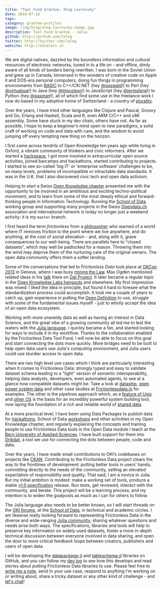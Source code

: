 ```yaml
---
title: "Tool Fund Grantee: Oleg Lavrovsky"
date: 2018-07-16
tags:
category: grantee-profiles
image: /img/blog/oleg-lavrovsky-image.jpg
description: Tool Fund Grantee - Julia
github: http://github.com/loleg
twitter: http://twitter.com/loleg
website: http://datalets.ch
---
```


We are digital natives, dazzled by the boundless information and cultural resources of electronic networks, tuned in to a life on - and offline, dimly aware of all kinds of borders being rewritten. I was born in the Soviet Union and grew up in Canada, immersed in the wonders of creative code on Apple II and DOS-era personal computers, doing fun things in programming environments from [BASIC](https://www.scullinsteel.com/apple2/) to C++/C#/.NET (hey [@ooswald](https://github.com/ooswald)!) to Perl (hey [@virtualsue](https://github.com/virtualsue)!) to Java (hey [@timcolson](https://github.com/timcolson)!) to JavaScript (hey [@jermolene](https://github.com/jermolene)!) to Python (hey [@gasman](https://github.com/gasman)!), all of which find some use in the freelance work I now do based in my adoptive home of Switzerland - a country of [plurality](https://en.wikipedia.org/wiki/Swiss_people).

Over the years, I have tried other languages like Clojure and Pascal, Groovy and Go, Erlang and Haskell, Scala and R, even ARM C/C++ and x86 assembly. Some have stuck in my dev chain, others have not. As far as possible, I hope to keep a beginner’s mind open to new paradigms, a solid craft of working on code and data with care, and the wisdom to avoid jumping off every tempting new thing on the horizon.

I first came across tendrils of Open Knowledge ten years ago while living in Oxford, a vibrant community of thinkers and civic reformers. After we started a [hackspace](https://oxhack.org/), I got more involved in extracurricular open source activities, joined barcamps and hackathons, started contributing to projects. I started to see so-called 'big IT' or 'enterprise software' challenges to be, on many levels, problems of incompatible or intractable data standards. It was in the U.K. that I also discovered civic tech and open data activism.

Helping to start a Swiss [Open Knowledge chapter](http://make.opendata.ch/) presented me with the opportunity to be involved in an ambitious and exciting techno-political movement, and to learn from some of the most deeply ethical and forward-thinking people in Information Technology. Running the [School of Data](http://forum.schoolofdata.ch/) working group and supporting many projects in the Swiss [Opendata.ch](https://opendata.ch) association and international network is today no longer just a weekend activity: it is my `master` branch.

I first heard the term *frictionless* from a [philosopher](https://andrewjtaggart.com/) who warned of a world where IT removes friction to the point where we live anywhere, and do anything, at the cost of social alienation - and, along with it, grave consequences to our well-being. There are parallels here to "closed datasets", which may well be padlocked for a reason. Throwing them into the wind may deprive them of the nurturing care of the original owners. The open data community offers them a softer landing.

Some of the conversations that led to *Frictionless Data* took place at [OKCon 2013](https://opendata.ch/2013/09/okcon-2013-some-swiss-highlights/) in Geneva, where I was busy [mining the  Law](https://make.opendata.ch/legal/). Max Ogden mentioned related ideas in his [talk](https://vimeo.com/channels/okcon2013/79932550) there on [Dat Project](https://datproject.org/). It later became a regular topic in the [Open Knowledge Labs hangouts](http://okfnlabs.org/) and elsewhere. My first impression was mixed: I liked the idea in principle, but found it hard to foresee what the standardization process could accomplish. It took me a couple of years to catch up, gain experience in putting the [Open Definition](http://opendefinition.org/) to use, struggle with some of the fundamental issues myself - just to wholly accept the idea of an open data ecosystem.

Working with more unwieldy data as well as having an interest in Data Science, and the great vibe of a growing community all led me to test the waters with the [Julia language](https://julialang.org/). I quickly became a fan, and started looking for ways to include it in my workflow. Thanks to the collaboration enabled by the Frictionless Data Tool Fund, I will now be able to focus on this goal and start connecting the dots more quickly. More bridges need to be built to help open data users use Julia's computing environment, and Julia users could use sturdier access to open data.

There are two high level use cases which I think are particularly interesting when it comes to Frictionless Data: strongly typed and easy to validate dataset schema leading to a "light" version of semantic interoperability, helping data analysts, developers, even automated agents, to see at a glance how compatible datasets might be. Take a look at [dataship](/blog/2016/11/15/dataship/), [open power system data](/blog/2016/11/15/open-power-system-data/) and other case studies at [Frictionlessdata.io](/) for examples. The other is the pipelines approach which, as a <a href="https://en.wikipedia.org/wiki/Pipeline_(Unix)"> feature of Unix</a> and [other OS](https://docs.microsoft.com/en-us/powershell/scripting/learn/understanding-the-powershell-pipeline?view=powershell-7) is the basis for an incredibly powerful system building tool, now laying the foundation of a rich and reliable world of [shared data](http://datahub.io/blog/core-data-essential-datasets-for-data-wranglers-and-data-scientists).

At a more practical level, I have been using Data Packages to publish data for [hackathons](http://hack.opendata.ch), School of Data [workshops](http://schoolofdata.ch) and other activities in my Open Knowledge chapter, and regularly explaining the concepts and training people to use Frictionless Data tools in the Open Data module I teach at the [Bern University of Applied Sciences](https://www.bfh.ch/en/home.html). I have built support for them into [Dribdat](http://datalets.ch/dribdat), a tool we use for connecting the dots between people, code and data.

Over the years, I have made small contributions to OKI’s codebases on projects like [CKAN](https://ckan.org/). Contributing to the Frictionless Data project clears the way to the frontlines of development: putting better tools in users’ hands, committing directly to the needs of the community, setting an elevated expectation of responsibility and quality. That said, I am a novice in Julia. But my initial ambition is modest: make a working set of tools, produce a stable [v1.0 specification](https://blog.okfn.org/2017/09/05/frictionless-data-v1-0/) release. Run tests, get reviewed, interact with the community, and iterate. This project will be a learning process, and my intention is to widen the goalposts as much as I can for others to follow.

The Julia language also needs to be better known, so I will start threads on the [OKI forums](https://discuss.okfn.org/u/loleg), at the [School of Data](https://schoolofdata.org/), in technical and academic circles. I am likewise really looking forward to representing Frictionless Data in the diverse and wide-ranging [Julia community](https://julialang.org/community/), sharing whatever questions and needs arise both ways. The specifications, libraries and tools will help to preserve key information on widely used datasets, foster a more in-depth technical discussion between everyone involved in data sharing, and open the door to more critical feedback loops between creators, publishers and users of open data.

I will be developing the [datapackage-jl](https://github.com/loleg/datapackage-jl) and [tableschema-jl](https://github.com/loleg/tableschema-jl) libraries on GitHub, and you can follow my [dev log](http://github.com/loleg/devlog) to see how this develops and read stories about putting Frictionless Data libraries to use. Please feel free to [write me a note](http://datalets.ch/), send in your use case, respond to anything I'm working on or writing about, share a tricky dataset or any other kind of challenge - and [let's chat](https://gitter.im/frictionlessdata/chat)!
